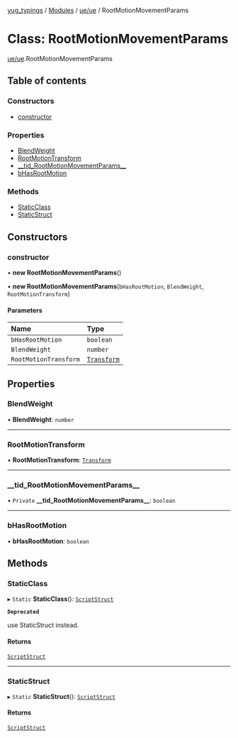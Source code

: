 [yug_typings](../README.md) / [Modules](../modules.md) / [ue/ue](../modules/ue_ue.md) / RootMotionMovementParams

# Class: RootMotionMovementParams

[ue/ue](../modules/ue_ue.md).RootMotionMovementParams

## Table of contents

### Constructors

- [constructor](ue_ue.RootMotionMovementParams.md#constructor)

### Properties

- [BlendWeight](ue_ue.RootMotionMovementParams.md#blendweight)
- [RootMotionTransform](ue_ue.RootMotionMovementParams.md#rootmotiontransform)
- [\_\_tid\_RootMotionMovementParams\_\_](ue_ue.RootMotionMovementParams.md#__tid_rootmotionmovementparams__)
- [bHasRootMotion](ue_ue.RootMotionMovementParams.md#bhasrootmotion)

### Methods

- [StaticClass](ue_ue.RootMotionMovementParams.md#staticclass)
- [StaticStruct](ue_ue.RootMotionMovementParams.md#staticstruct)

## Constructors

### constructor

• **new RootMotionMovementParams**()

• **new RootMotionMovementParams**(`bHasRootMotion`, `BlendWeight`, `RootMotionTransform`)

#### Parameters

| Name | Type |
| :------ | :------ |
| `bHasRootMotion` | `boolean` |
| `BlendWeight` | `number` |
| `RootMotionTransform` | [`Transform`](ue_ue_s.Transform.md) |

## Properties

### BlendWeight

• **BlendWeight**: `number`

___

### RootMotionTransform

• **RootMotionTransform**: [`Transform`](ue_ue_s.Transform.md)

___

### \_\_tid\_RootMotionMovementParams\_\_

• `Private` **\_\_tid\_RootMotionMovementParams\_\_**: `boolean`

___

### bHasRootMotion

• **bHasRootMotion**: `boolean`

## Methods

### StaticClass

▸ `Static` **StaticClass**(): [`ScriptStruct`](ue_ue.ScriptStruct.md)

**`Deprecated`**

use StaticStruct instead.

#### Returns

[`ScriptStruct`](ue_ue.ScriptStruct.md)

___

### StaticStruct

▸ `Static` **StaticStruct**(): [`ScriptStruct`](ue_ue.ScriptStruct.md)

#### Returns

[`ScriptStruct`](ue_ue.ScriptStruct.md)
